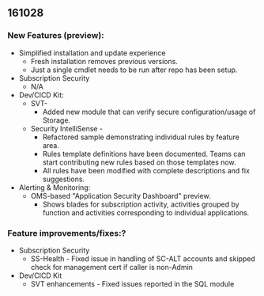 ## 161028 
### New Features (preview): 
* Simplified installation and update experience 
	* Fresh installation removes previous versions. 	
	* Just a single cmdlet needs to be run after repo has been setup. 
* Subscription Security 
	* N/A 
* Dev/CICD Kit: 
	* SVT- 
		* Added new module that can verify secure configuration/usage of Storage. 
	* Security IntelliSense -  
		* Refactored sample demonstrating individual rules by feature area. 
		* Rules template definitions have been documented. Teams can start contributing new rules based on those templates now. 
		* All rules have been modified with complete descriptions and fix suggestions. 
* Alerting & Monitoring: 
	* OMS-based "Application Security Dashboard" preview. 
		* Shows blades for subscription activity, activities grouped by function and activities corresponding to individual applications. 

### Feature improvements/fixes:? 
* Subscription Security 
	* SS-Health - Fixed issue in handling of SC-ALT accounts and skipped check for management cert if caller is non-Admin 
* Dev/CICD Kit 
	* SVT enhancements - Fixed issues reported in the SQL module 